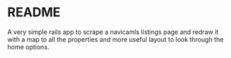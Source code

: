 # README

A very simple rails app to scrape a navicamls listings page and redraw it with a map to all the properties and more useful layout to look through the home options.
